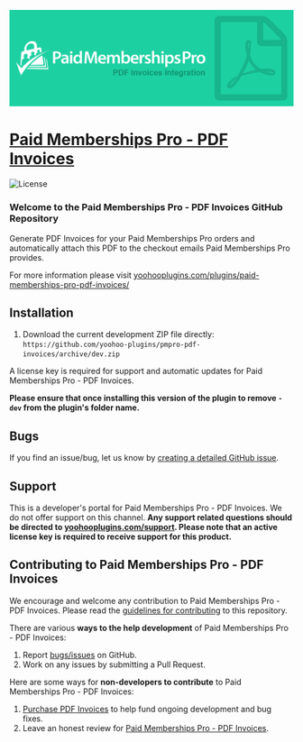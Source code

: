 ![](paid-memberships-pro-pdf-invoices.png)

# [Paid Memberships Pro - PDF Invoices](https://yoohooplugins.com/plugins/paid-memberships-pro-pdf-invoices/) #
[comment]: # (Generate badges from shields.io, only works for .org plugins to get other stats etc. We'd have to create our own endpoints for Premium plugins)

![License](https://img.shields.io/badge/license-GPL--2.0%2B-red.svg?style=flat-square)

### Welcome to the Paid Memberships Pro - PDF Invoices GitHub Repository
Generate PDF Invoices for your Paid Memberships Pro orders and automatically attach this PDF to the checkout emails Paid Memberships Pro provides.

For more information please visit [yoohooplugins.com/plugins/paid-memberships-pro-pdf-invoices/](https://yoohooplugins.com/plugins/paid-memberships-pro-pdf-invoices/)

## Installation ##
1. Download the current development ZIP file directly: `https://github.com/yoohoo-plugins/pmpro-pdf-invoices/archive/dev.zip`

A license key is required for support and automatic updates for Paid Memberships Pro - PDF Invoices.

**Please ensure that once installing this version of the plugin to remove `-dev` from the plugin's folder name.**

## Bugs ##
If you find an issue/bug, let us know by [creating a detailed GitHub issue](https://github.com/yoohoo-plugins/pmpro-pdf-invoices/issues/new).

## Support ##
This is a developer's portal for Paid Memberships Pro - PDF Invoices. We do not offer support on this channel. **Any support related questions should be directed to [yoohooplugins.com/support](https://yoohooplugins.com/support/). Please note that an active license key is required to receive support for this product.**

## Contributing to Paid Memberships Pro - PDF Invoices ##
We encourage and welcome any contribution to Paid Memberships Pro - PDF Invoices. Please read the [guidelines for contributing](https://github.com/yoohoo-plugins/pmpro-pdf-invoices/blob/dev/.github/CONTRIBUTING.md) to this repository.

There are various **ways to the help development** of Paid Memberships Pro - PDF Invoices:

1. Report [bugs/issues](https://github.com/yoohoo-plugins/pmpro-pdf-invoices/issues/new) on GitHub.
2. Work on any issues by submitting a Pull Request.

Here are some ways for **non-developers to contribute** to Paid Memberships Pro - PDF Invoices:

1. [Purchase PDF Invoices](https://yoohooplugins.com/plugins/paid-memberships-pro-pdf-invoices/) to help fund ongoing development and bug fixes.
2. Leave an honest review for [Paid Memberships Pro - PDF Invoices](https://yoohooplugins.com/plugins/paid-memberships-pro-pdf-invoices/).